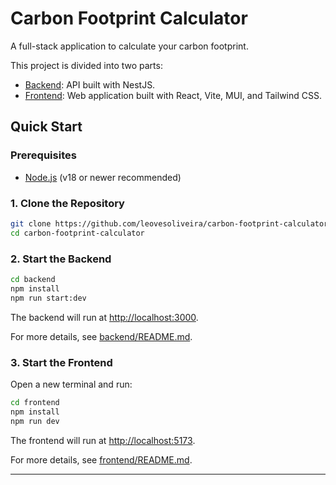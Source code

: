 # Carbon Footprint Calculator

A full-stack application to calculate your carbon footprint.

This project is divided into two parts:

- [Backend](backend/README.md): API built with NestJS.
- [Frontend](frontend/README.md): Web application built with React, Vite, MUI, and Tailwind CSS.

## Quick Start

### Prerequisites

- [Node.js](https://nodejs.org/) (v18 or newer recommended)

### 1. Clone the Repository

```sh
git clone https://github.com/leovesoliveira/carbon-footprint-calculator.git
cd carbon-footprint-calculator
```

### 2. Start the Backend

```sh
cd backend
npm install
npm run start:dev
```

The backend will run at [http://localhost:3000](http://localhost:3000).

For more details, see [backend/README.md](backend/README.md).

### 3. Start the Frontend

Open a new terminal and run:

```sh
cd frontend
npm install
npm run dev
```

The frontend will run at [http://localhost:5173](http://localhost:5173).

For more details, see [frontend/README.md](frontend/README.md).

---

